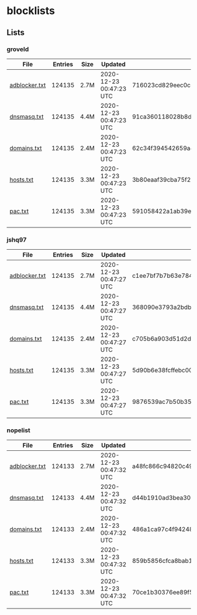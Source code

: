 # blocklists

## Lists

### groveld

|File|Entries|Size|Updated|Hash|
|-|-|-|-|-|
|[adblocker.txt](https://raw.githubusercontent.com/groveld/blocklists/lists/groveld/adblocker.txt)|124135|2.7M|2020-12-23 00:47:23 UTC|716023cd829eec0ce19138d2f16236ec07980dfa|
|[dnsmasq.txt](https://raw.githubusercontent.com/groveld/blocklists/lists/groveld/dnsmasq.txt)|124135|4.4M|2020-12-23 00:47:23 UTC|91ca360118028b8d6f5ae6d595d6ee839dacca1f|
|[domains.txt](https://raw.githubusercontent.com/groveld/blocklists/lists/groveld/domains.txt)|124135|2.4M|2020-12-23 00:47:23 UTC|62c34f394542659a4a4f75ac3affc37ec9ba154a|
|[hosts.txt](https://raw.githubusercontent.com/groveld/blocklists/lists/groveld/hosts.txt)|124135|3.3M|2020-12-23 00:47:23 UTC|3b80eaaf39cba75f211a92cbaa6c6464c2d9a074|
|[pac.txt](https://raw.githubusercontent.com/groveld/blocklists/lists/groveld/pac.txt)|124135|3.3M|2020-12-23 00:47:23 UTC|591058422a1ab39e78e4baac18f2093301014c32|

### jshq97

|File|Entries|Size|Updated|Hash|
|-|-|-|-|-|
|[adblocker.txt](https://raw.githubusercontent.com/groveld/blocklists/lists/jshq97/adblocker.txt)|124135|2.7M|2020-12-23 00:47:27 UTC|c1ee7bf7b7b63e7840fe82a1d84f8aebf5620503|
|[dnsmasq.txt](https://raw.githubusercontent.com/groveld/blocklists/lists/jshq97/dnsmasq.txt)|124135|4.4M|2020-12-23 00:47:27 UTC|368090e3793a2bdbbcd28db270063a0ef1051d8e|
|[domains.txt](https://raw.githubusercontent.com/groveld/blocklists/lists/jshq97/domains.txt)|124135|2.4M|2020-12-23 00:47:27 UTC|c705b6a903d51d2db9086b268af5ff97bb347d89|
|[hosts.txt](https://raw.githubusercontent.com/groveld/blocklists/lists/jshq97/hosts.txt)|124135|3.3M|2020-12-23 00:47:27 UTC|5d90b6e38fcffebc00c79803fb729959381bbdc9|
|[pac.txt](https://raw.githubusercontent.com/groveld/blocklists/lists/jshq97/pac.txt)|124135|3.3M|2020-12-23 00:47:27 UTC|9876539ac7b50b35acc51d585de51a77aae779d6|

### nopelist

|File|Entries|Size|Updated|Hash|
|-|-|-|-|-|
|[adblocker.txt](https://raw.githubusercontent.com/groveld/blocklists/lists/nopelist/adblocker.txt)|124133|2.7M|2020-12-23 00:47:32 UTC|a48fc866c94820c4959277421b1b6db24773a731|
|[dnsmasq.txt](https://raw.githubusercontent.com/groveld/blocklists/lists/nopelist/dnsmasq.txt)|124133|4.4M|2020-12-23 00:47:32 UTC|d44b1910ad3bea302185b9156114ad3178d1c76a|
|[domains.txt](https://raw.githubusercontent.com/groveld/blocklists/lists/nopelist/domains.txt)|124133|2.4M|2020-12-23 00:47:32 UTC|486a1ca97c4f942480df8bfc1772193bdc74946f|
|[hosts.txt](https://raw.githubusercontent.com/groveld/blocklists/lists/nopelist/hosts.txt)|124133|3.3M|2020-12-23 00:47:32 UTC|859b5856cfca8bab1a99029089f1f63a49ae335a|
|[pac.txt](https://raw.githubusercontent.com/groveld/blocklists/lists/nopelist/pac.txt)|124133|3.3M|2020-12-23 00:47:32 UTC|70ce1b30376ee89f51e3bb070f1b0f85bd1c9f98|
